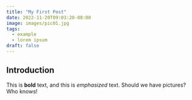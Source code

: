 ```yaml
---
title: "My First Post"
date: 2022-11-20T09:03:20-08:00
image: images/pic01.jpg
tags:
  - example
  - lorem ipsum
draft: false
---
```

## Introduction

This is **bold** text, and this is *emphasized* text.
Should we have pictures? Who knows!

